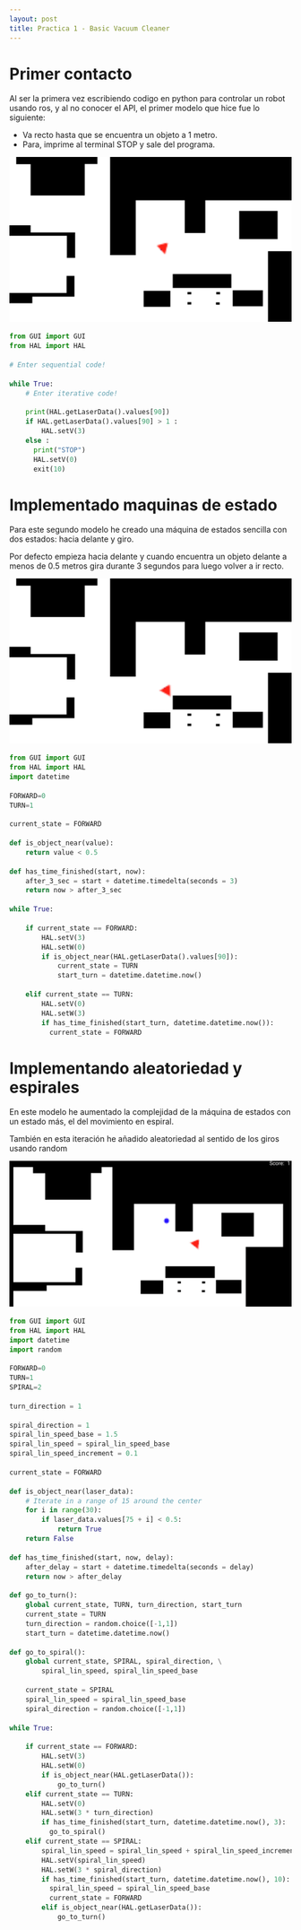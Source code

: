 ```yaml
---
layout: post
title: Practica 1 - Basic Vacuum Cleaner
---
```


# Primer contacto

Al ser la primera vez escribiendo codigo en python para controlar un robot usando ros, y al no conocer el API, el
primer modelo  que hice fue lo siguiente:

- Va recto hasta que se encuentra un objeto a 1 metro.
- Para, imprime al terminal STOP y sale del programa.

![Primera prueba gif](../images/primera_prueba.gif)

```python
from GUI import GUI
from HAL import HAL

# Enter sequential code!

while True:
    # Enter iterative code!

    print(HAL.getLaserData().values[90])
    if HAL.getLaserData().values[90] > 1 :
        HAL.setV(3)
    else :
      print("STOP")
      HAL.setV(0)
      exit(10)
```

# Implementado maquinas de estado

Para este segundo modelo he creado una máquina de estados sencilla con dos estados: hacia delante y giro.

Por defecto empieza hacia delante y cuando encuentra un objeto delante a menos de 0.5 metros gira durante 3 segundos para luego volver a ir recto.

![Segunda prueba](../images/segunda_prueba.gif)

```python
from GUI import GUI
from HAL import HAL
import datetime

FORWARD=0
TURN=1

current_state = FORWARD

def is_object_near(value):
    return value < 0.5
    
def has_time_finished(start, now):
    after_3_sec = start + datetime.timedelta(seconds = 3)
    return now > after_3_sec

while True:

    if current_state == FORWARD:
        HAL.setV(3)
        HAL.setW(0)
        if is_object_near(HAL.getLaserData().values[90]):
            current_state = TURN
            start_turn = datetime.datetime.now()

    elif current_state == TURN:
        HAL.setV(0)
        HAL.setW(3)
        if has_time_finished(start_turn, datetime.datetime.now()):
          current_state = FORWARD

```

# Implementando aleatoriedad y espirales

En este modelo he aumentado la complejidad de la máquina de estados con un estado más, el del movimiento en espiral.

También en esta iteración he añadido aleatoriedad al sentido de los giros usando random

![Tercer modelo](../images/tercera_prueba.gif)

```python
from GUI import GUI
from HAL import HAL
import datetime
import random

FORWARD=0
TURN=1
SPIRAL=2

turn_direction = 1

spiral_direction = 1
spiral_lin_speed_base = 1.5
spiral_lin_speed = spiral_lin_speed_base
spiral_lin_speed_increment = 0.1

current_state = FORWARD

def is_object_near(laser_data):
    # Iterate in a range of 15 around the center
    for i in range(30):
        if laser_data.values[75 + i] < 0.5:
            return True
    return False
    
def has_time_finished(start, now, delay):
    after_delay = start + datetime.timedelta(seconds = delay)
    return now > after_delay

def go_to_turn():
    global current_state, TURN, turn_direction, start_turn
    current_state = TURN
    turn_direction = random.choice([-1,1])
    start_turn = datetime.datetime.now()
    
def go_to_spiral():
    global current_state, SPIRAL, spiral_direction, \
        spiral_lin_speed, spiral_lin_speed_base
    
    current_state = SPIRAL
    spiral_lin_speed = spiral_lin_speed_base
    spiral_direction = random.choice([-1,1])

while True:

    if current_state == FORWARD:
        HAL.setV(3)
        HAL.setW(0)
        if is_object_near(HAL.getLaserData()):
            go_to_turn()
    elif current_state == TURN:
        HAL.setV(0)
        HAL.setW(3 * turn_direction)
        if has_time_finished(start_turn, datetime.datetime.now(), 3):
          go_to_spiral()
    elif current_state == SPIRAL:
        spiral_lin_speed = spiral_lin_speed + spiral_lin_speed_increment
        HAL.setV(spiral_lin_speed)
        HAL.setW(3 * spiral_direction)
        if has_time_finished(start_turn, datetime.datetime.now(), 10):
          spiral_lin_speed = spiral_lin_speed_base
          current_state = FORWARD
        elif is_object_near(HAL.getLaserData()):
            go_to_turn()
```